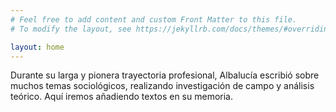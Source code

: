 ```yaml
---
# Feel free to add content and custom Front Matter to this file.
# To modify the layout, see https://jekyllrb.com/docs/themes/#overriding-theme-defaults

layout: home
---
```

Durante su larga y pionera trayectoria profesional, Albalucía escribió sobre muchos temas sociológicos, realizando investigación de campo y análisis teórico. Aquí iremos añadiendo textos en su memoria.